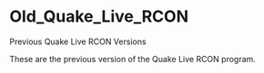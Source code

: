 # Old_Quake_Live_RCON
Previous Quake Live RCON Versions

These are the previous version of the Quake Live RCON program.
